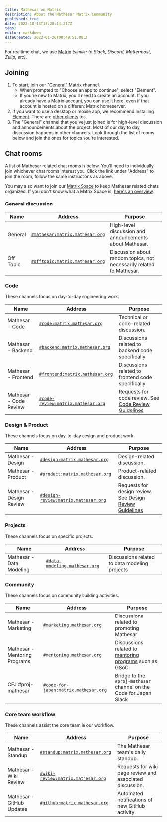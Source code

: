 ```yaml
---
title: Mathesar on Matrix
description: About the Mathesar Matrix Community
published: true
date: 2022-10-13T17:28:14.217Z
tags: 
editor: markdown
dateCreated: 2022-01-26T00:49:51.001Z
---
```


For realtime chat, we use [Matrix](https://matrix.org/) *(similar to Slack, Discord, Mattermost, Zulip, etc)*.

## Joining
1. To start, join our ["General" Matrix channel](https://matrix.to/#/#mathesar:matrix.mathesar.org).
    - When prompted to "Choose an app to continue", select "Element".
    - If you're new to Matrix, you'll need to create an account. If you already have a Matrix account, you can use it here, even if that account is hosted on a different Matrix homeserver.
1. If you want to use a desktop or mobile app, we recommend installing [Element](https://element.io/get-started). There are [other clients](https://matrix.org/clients/) too.
1. The "General" channel that you've just joined is for high-level discussion and announcements about the project. Most of our day to day discussion happens in other channels. Look through the list of rooms below and join the ones for topics you're interested.

## Chat rooms
A list of Mathesar related chat rooms is below. You'll need to individually join whichever chat rooms interest you. Click the link under "Address" to join the room, follow the same instructions as above.

You may also want to join our [Matrix Space](https://matrix.to/#/!KQLkDbtIMsvcwUIfNy:matrix.mathesar.org?via=matrix.mathesar.org&via=matrix.org) to keep Mathesar related chats organized. If you don't know what a Matrix Space is, [here's an overview](https://element.io/blog/spaces-the-next-frontier/).

### General discussion
| Name | Address | Purpose |
|-|-|-|
| General | [`#mathesar:matrix.mathesar.org`](https://matrix.to/#/#mathesar:matrix.mathesar.org) | High-level discussion and announcements about Mathesar. |
| Off Topic | [`#offtopic:matrix.mathesar.org`](https://matrix.to/#/#offtopic:matrix.mathesar.org) | Discussion about random topics, not necessarily related to Mathesar. |

### Code
These channels focus on day-to-day engineering work.

| Name | Address | Purpose |
|-|-|-|
| Mathesar - Code | [`#code:matrix.mathesar.org`](https://matrix.to/#/#code:matrix.mathesar.org) | Technical or code-related discussion. |
| Mathesar - Backend | [`#backend:matrix.mathesar.org`](https://matrix.to/#/#backend:matrix.mathesar.org) | Discussions related to backend code specifically |
| Mathesar - Frontend | [`#frontend:matrix.mathesar.org`](https://matrix.to/#/#frontend:matrix.mathesar.org) | Discussions related to frontend code specifically  |
| Mathesar - Code Review | [`#code-review:matrix.mathesar.org`](https://matrix.to/#/#code-review:matrix.mathesar.org) | Requests for code review. See [Code Review Guidelines](/engineering/code-review) |

### Design & Product
These channels focus on day-to-day design and product work.

| Name | Address | Purpose |
|-|-|-|
| Mathesar - Design | [`#design:matrix.mathesar.org`](https://matrix.to/#/#design:matrix.mathesar.org) | Design-related discussion. |
| Mathesar - Product | [`#product:matrix.mathesar.org`](https://matrix.to/#/#product:matrix.mathesar.org) | Product-related discussion. |
| Mathesar - Design Review | [`#design-review:matrix.mathesar.org`](https://matrix.to/#/#design-review:matrix.mathesar.org) | Requests for design review. See [Design Review Guidelines](/design/process/review-guidelines) |

### Projects
These channels focus on specific projects.

| Name | Address | Purpose |
|-|-|-|
| Mathesar - Data Modeling | [`#data-modeling.mathesar.org`](https://matrix.to/#/#data-modeling:matrix.mathesar.org) | Discussions related to data modeling projects |

### Community 
These channels focus on community building activities.

| Name | Address | Purpose |
|-|-|-|
| Mathesar - Marketing | [`#marketing.mathesar.org`](https://matrix.to/#/#marketing:matrix.mathesar.org) | Discussions related to promoting Mathesar |
| Mathesar - Mentoring Programs | [`#mentoring.mathesar.org`](https://matrix.to/#/#mentoring:matrix.mathesar.org) | Discussions related to [mentoring programs](/en/community/mentoring) such as GSoC |
| CFJ #proj-mathesar | [`#code-for-japan:matrix.mathesar.org`](https://matrix.to/#/#code-for-japan:matrix.mathesar.org) | Bridge to the `#proj-mathesar` channel on the Code for Japan Slack |

### Core team workflow
These channels assist the core team in our workflow.

| Name | Address | Purpose |
|-|-|-|
| Mathesar - Standup | [`#standup:matrix.mathesar.org`](https://matrix.to/#/#standup:matrix.mathesar.org) | The Mathesar team's daily standup. |
| Mathesar - Wiki Review | [`#wiki-review:matrix.mathesar.org`](https://matrix.to/#/#wiki-review:matrix.mathesar.org) | Requests for wiki page review and associated discussion. |
| Mathesar - GitHub Updates | [`#github:matrix.mathesar.org`](https://matrix.to/#/#github:matrix.mathesar.org) | Automated notifications of new GitHub activity. |
